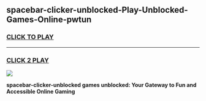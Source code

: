 
## spacebar-clicker-unblocked-Play-Unblocked-Games-Online-pwtun
<h3>
<a href="https://premium76.site?title=spacebar-clicker-unblocked&ref=25A">CLICK TO PLAY</a></h3>
<hr>

<h3>
<a href="https://premium76.site?title=spacebar-clicker-unblocked&ref=25A">CLICK 2 PLAY</a>
  
</h3>

<a href="https://premium76.site?title=spacebar-clicker-unblocked&ref=25A"><img src="https://clearcache.store/games.png"></a>


**spacebar-clicker-unblocked games unblocked: Your Gateway to Fun and Accessible Online Gaming**

